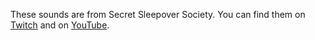 These sounds are from Secret Sleepover Society. You can find them on [Twitch](https://www.twitch.tv/secretsleepoversociety) and on [YouTube](https://www.youtube.com/@SecretSleepoverSociety).
